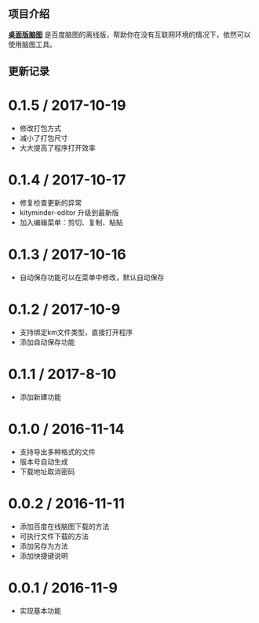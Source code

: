 ## 项目介绍

[**桌面版脑图**](https://github.com/topcss/DesktopNaotu) 是百度脑图的离线版，帮助你在没有互联网环境的情况下，依然可以使用脑图工具。

## 更新记录
0.1.5 / 2017-10-19
==================

  * 修改打包方式
  * 减小了打包尺寸
  * 大大提高了程序打开效率

0.1.4 / 2017-10-17
==================

  * 修复检查更新的异常
  * kityminder-editor 升级到最新版
  * 加入编辑菜单：剪切、复制、粘贴

0.1.3 / 2017-10-16
==================

  * 自动保存功能可以在菜单中修改，默认自动保存

0.1.2 / 2017-10-9
==================

  * 支持绑定km文件类型，直接打开程序
  * 添加自动保存功能

0.1.1 / 2017-8-10
==================

  * 添加新建功能

0.1.0 / 2016-11-14
==================

  * 支持导出多种格式的文件
  * 版本号自动生成
  * 下载地址取消密码


0.0.2 / 2016-11-11
==================

  * 添加百度在线脑图下载的方法
  * 可执行文件下载的方法
  * 添加另存为方法
  * 添加快捷键说明

0.0.1 / 2016-11-9
==================

  * 实现基本功能